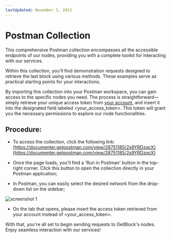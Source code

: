 ```yaml
---
lastUpdated: November 3, 2023
---
```


# Postman Collection

This comprehensive Postman collection encompasses all the accessible endpoints of our nodes, providing you with a complete toolkit for interacting with our services.

Within this collection, you'll find demonstration requests designed to retrieve the last block using various methods. These examples serve as practical starting points for your interactions.

By importing this collection into your Postman workspace, you can gain access to the specific nodes you need. The process is straightforward—simply retrieve your unique access token from [your account](https://account.getblock.io/), and insert it into the designated field labeled <your_access_token>. This token will grant you the necessary permissions to explore our node functionalities.

## Procedure:

- To access the collection, click the following link: [https://documenter.getpostman.com/view/28751185/2s9YRDzqcX](https://documenter.getpostman.com/view/28751185/2s9YRDzqcX)

- Once the page loads, you'll find a 'Run in Postman' button in the top-right corner. Click this button to open the collection directly in your Postman application;

- In Postman, you can easily select the desired network from the drop-down list on the sidebar;

![screenshot 1](https://storage.getblock.io/web/docs/get-started/postman-collection/screenshot_1.webp)

- On the tab that opens, please insert the access token retrieved from your account instead of <your_access_token>.

With that, you're all set to begin sending requests to GetBlock's nodes. Enjoy seamless interaction with our services!

